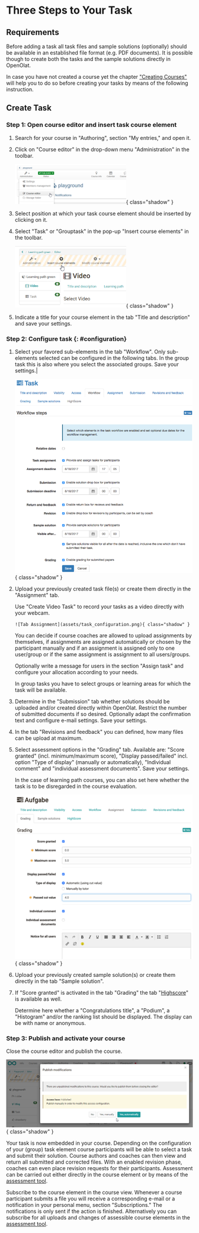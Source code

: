 # Three Steps to Your Task

##  Requirements

Before adding a task all task files and sample solutions (optionally) should
be available in an established file format (e.g. PDF documents). It is
possible though to create both the tasks and the sample solutions directly in
OpenOlat.

In case you have not created a course yet the chapter ["Creating
Courses"](../course_create/index.md) will help you to do so before creating your
tasks by means of the following instruction.

##  Create Task

### Step 1: Open course editor and insert task course element   
1. Search for your course in "Authoring", section "My entries," and open it.

2. Click on "Course editor" in the drop-down menu "Administration" in the
   toolbar. 

     ![Course editor](assets/task_course_editor.png){ class="shadow" }

3. Select position at which your task course element should be inserted by
   clicking on it.

4. Select "Task" or "Grouptask" in the pop-up "Insert course elements" in the
   toolbar.  

     ![Insert course elements](assets/task_insert_course_elements.png){ class="shadow" }

5. Indicate a title for your course element in the tab "Title and
   description" and save your settings.  
  
### Step 2: Configure task  {: #configuration}
 
1. Select your favored sub-elements in the tab "Workflow". Only sub-elements
   selected can be configured in the following tabs. In the group task this is
   also where you select the associated groups. Save your settings.|

    ![Tab workflow](assets/task_workflow.png){ class="shadow" }

2. Upload your previously created task file(s) or create them directly in the
   "Assignment" tab.

   Use "Create Video Task" to record your tasks as a video directly with your webcam.

       ![Tab Assignment](assets/task_configuration.png){ class="shadow" }

     You can decide if course coaches are allowed to upload assignments by
     themselves, if assignments are assigned automatically or chosen by the
     participant manually and if an assignment is assigned only to one user/group
     or if the same assignment is assignment to all users/groups.

     Optionally write a message for users in the section "Assign task" and
     configure your allocation according to your needs.

     In group tasks you have to select groups or learning areas for which the
     task will be available.  
  
3. Determine in the "Submission" tab whether solutions should be uploaded
   and/or created directly within OpenOlat. Restrict the number of submitted
   documents if so desired. Optionally adapt the confirmation text and configure
   e-mail settings. Save your settings.  
  
4. In the tab "Revisions and feedback" you can defined, how many files can
   be upload at maximum.

5. Select assessment options in the "Grading" tab. Available are: "Score
   granted" (incl. minimum/maximum score), "Display passed/failed" incl. option
   "Type of display" (manually or automatically), "Individual comment" and
   "individual assessment documents". Save your settings.

     In the case of learning path courses, you can also set here whether the task
     is to be disregarded in the course evaluation.


     ![Grading](assets/task_grading.png){ class="shadow" }

6. Upload your previously created sample solution(s) or create them directly
in the tab "Sample solution".  

7. If "Score granted" is activated in the tab "Grading" the tab
   "[Highscore](../course_elements/Assessment.md#highscore)" is available as well.

     Determine here whether a "Congratulations title", a "Podium", a "Histogram"
     and/or the ranking list should be displayed. The display can be with name or
     anonymous.  
  
### Step 3: Publish and activate your course   
  
Close the course editor and publish the course.

![Publish](assets/task_publish.png){ class="shadow" }
  
Your task is now embedded in your course. Depending on the configuration of
your (group) task element course participants will be able to select a task
and submit their solution. Course authors and coaches can then view and return
all submitted and corrected files. With an enabled revision phase, coaches can
even place revision requests for their participants. Assessment can be carried
out either directly in the course element or by means of the [assessment
tool](../course_operation/Using_Course_Tools.md#UsingCourseTools-_bewertungswerkzeug).

Subscribe to the course element in the course view. Whenever a course
participant submits a file you will receive a corresponding e-mail or a
notification in your personal menu, section "Subscriptions." The notifications
is only sent if the action is finished. Alternatively you can subscribe for
all uploads and changes of assessible course elements in the [assessment
tool](../course_operation/Using_Course_Tools.md#UsingCourseTools-_bewertungswerkzeug).